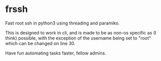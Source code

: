 # frssh
Fast root ssh in python3 using threading and paramiko.

This is designed to work in cli, and is made to be as non-os specific as (I think) possible, with the exception of the username being set to "root" which can be changed on line 30.

Have fun automating tasks faster, fellow admins.

